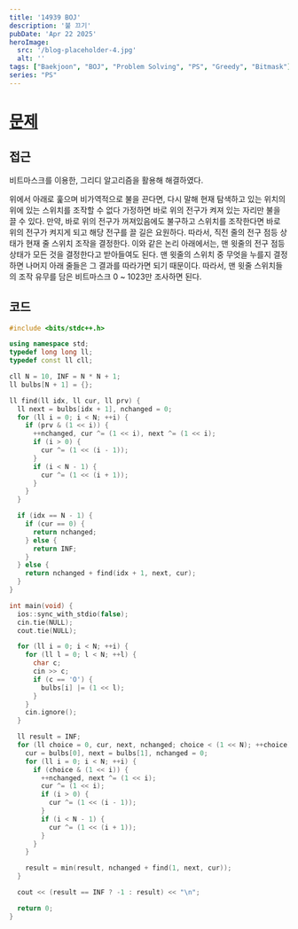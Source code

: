```yaml
---
title: '14939 BOJ'
description: '불 끄기'
pubDate: 'Apr 22 2025'
heroImage:
  src: '/blog-placeholder-4.jpg'
  alt: ''
tags: ["Baekjoon", "BOJ", "Problem Solving", "PS", "Greedy", "Bitmask"]
series: "PS"
---
```


# [문제](https://www.acmicpc.net/problem/14939)

## 접근

비트마스크를 이용한, 그리디 알고리즘을 활용해 해결하였다.

위에서 아래로 훑으며 비가역적으로 불을 끈다면,
다시 말해 현재 탐색하고 있는 위치의 위에 있는 스위치를 조작할 수 없다 가정하면
바로 위의 전구가 켜져 있는 자리만 불을 끌 수 있다.
만약, 바로 위의 전구가 꺼져있음에도 불구하고 스위치를 조작한다면
바로 위의 전구가 켜지게 되고 해당 전구를 끌 길은 요원하다.
따라서, 직전 줄의 전구 점등 상태가 현재 줄 스위치 조작을 결정한다.
이와 같은 논리 아래에서는, 맨 윗줄의 전구 점등 상태가 모든 것을 결정한다고 받아들여도 된다.
맨 윗줄의 스위치 중 무엇을 누를지 결정하면 나머지 아래 줄들은 그 결과를 따라가면 되기 때문이다.
따라서, 맨 윗줄 스위치들의 조작 유무를 담은 비트마스크 0 ~ 1023만 조사하면 된다.

## 코드

```c++
#include <bits/stdc++.h>

using namespace std;
typedef long long ll;
typedef const ll cll;

cll N = 10, INF = N * N + 1;
ll bulbs[N + 1] = {};

ll find(ll idx, ll cur, ll prv) {
  ll next = bulbs[idx + 1], nchanged = 0;
  for (ll i = 0; i < N; ++i) {
    if (prv & (1 << i)) {
      ++nchanged, cur ^= (1 << i), next ^= (1 << i);
      if (i > 0) {
        cur ^= (1 << (i - 1));
      }
      if (i < N - 1) {
        cur ^= (1 << (i + 1));
      }
    }
  }

  if (idx == N - 1) {
    if (cur == 0) {
      return nchanged;
    } else {
      return INF;
    }
  } else {
    return nchanged + find(idx + 1, next, cur);
  }
}

int main(void) {
  ios::sync_with_stdio(false);
  cin.tie(NULL);
  cout.tie(NULL);

  for (ll i = 0; i < N; ++i) {
    for (ll l = 0; l < N; ++l) {
      char c;
      cin >> c;
      if (c == 'O') {
        bulbs[i] |= (1 << l);
      }
    }
    cin.ignore();
  }

  ll result = INF;
  for (ll choice = 0, cur, next, nchanged; choice < (1 << N); ++choice) {
    cur = bulbs[0], next = bulbs[1], nchanged = 0;
    for (ll i = 0; i < N; ++i) {
      if (choice & (1 << i)) {
        ++nchanged, next ^= (1 << i);
        cur ^= (1 << i);
        if (i > 0) {
          cur ^= (1 << (i - 1));
        }
        if (i < N - 1) {
          cur ^= (1 << (i + 1));
        }
      }
    }

    result = min(result, nchanged + find(1, next, cur));
  }

  cout << (result == INF ? -1 : result) << "\n";

  return 0;
}
```
